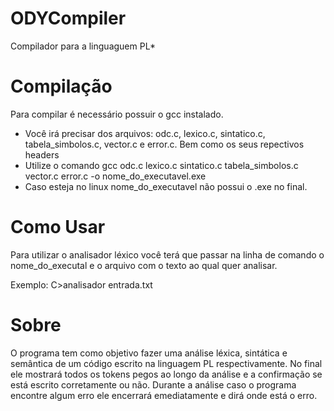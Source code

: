 # ODYCompiler 
Compilador para a linguaguem PL*

# Compilação

Para compilar é necessário possuir o gcc instalado.
- Você irá precisar dos arquivos: odc.c, lexico.c, sintatico.c, tabela_simbolos.c, vector.c e error.c.
Bem como os seus repectivos headers
- Utilize o comando gcc odc.c lexico.c sintatico.c tabela_simbolos.c vector.c error.c -o 
nome_do_executavel.exe
- Caso esteja no linux nome_do_executavel não possui o .exe no final.

# Como Usar

Para utilizar o analisador léxico você terá que passar na linha de comando o nome_do_executal e o 
arquivo com o texto ao qual quer analisar.

Exemplo: C>analisador entrada.txt

# Sobre

O programa tem como objetivo fazer uma análise léxica, sintática e semântica de um código escrito na
linguagem PL respectivamente. No final ele mostrará todos os tokens pegos ao longo da análise e a
confirmação se está escrito corretamente ou não. Durante a análise caso o programa encontre algum erro
ele encerrará emediatamente e dirá onde está o erro.
